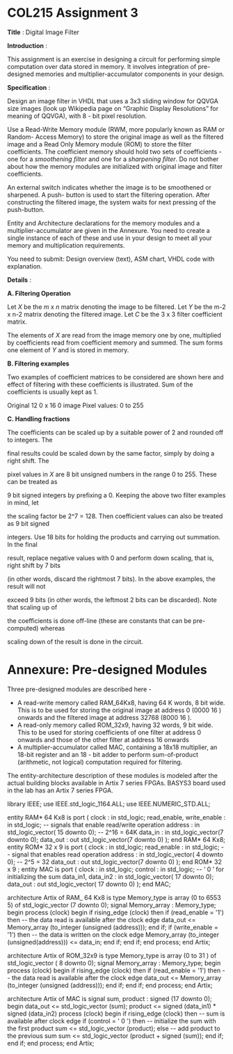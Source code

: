 # COL215 Assignment 3

**Title** : Digital Image Filter

**Introduction** :

This assignment is an exercise in designing a circuit for performing simple computation
over data stored in memory. It involves integration of pre-designed memories and
multiplier-accumulator components in your design.

**Specification** :

Design an image filter in VHDL that uses a 3x3 sliding window for QQVGA size images
(look up Wikipedia page on “Graphic Display Resolutions” for meaning of QQVGA), with
8 - bit pixel resolution.

Use a Read-Write Memory module (RWM, more popularly known as RAM or Random-
Access Memory) to store the original image as well as the filtered image and a Read Only
Memory module (ROM) to store the filter coefficients. The coefficient memory should
hold two sets of coefficients - one for a _smoothening filter_ and one for a _sharpening filter_.
Do not bother about how the memory modules are initialized with original image and filter
coefficients.

An external switch indicates whether the image is to be smoothened or sharpened. A push-
button is used to start the filtering operation. After constructing the filtered image, the
system waits for next pressing of the push-button.

Entity and Architecture declarations for the memory modules and a multiplier-accumulator
are given in the Annexure. You need to create a single instance of each of these and use in
your design to meet all your memory and multiplication requirements.

You need to submit: Design overview (text), ASM chart, VHDL code with explanation.

**Details** :

**A. Filtering Operation**

Let _X_ be the _m_ x _n_ matrix denoting the image to be filtered.
Let _Y_ be the m-2 x n-2 matrix denoting the filtered image.
Let _C_ be the 3 x 3 filter coefficient matrix.

The elements of _X_ are read from the image memory one by one, multiplied by coefficients
read from coefficient memory and summed. The sum forms one element of _Y_ and is stored
in memory.

**B. Filtering examples**

Two examples of coefficient matrices to be considered are shown here and effect of
filtering with these coefficients is illustrated. Sum of the coefficients is usually kept as 1.

Original 12 0 x 16 0 image
Pixel values: 0 to 255

**C. Handling fractions**

The coefficients can be scaled up by a suitable power of 2 and rounded off to integers. The

final results could be scaled down by the same factor, simply by doing a right shift. The

pixel values in _X_ are 8 bit unsigned numbers in the range 0 to 255. These can be treated as

9 bit signed integers by prefixing a 0. Keeping the above two filter examples in mind, let

the scaling factor be 2^7 = 128. Then coefficient values can also be treated as 9 bit signed

integers. Use 18 bits for holding the products and carrying out summation. In the final

result, replace negative values with 0 and perform down scaling, that is, right shift by 7 bits

(in other words, discard the rightmost 7 bits). In the above examples, the result will not

exceed 9 bits (in other words, the leftmost 2 bits can be discarded). Note that scaling up of

the coefficients is done off-line (these are constants that can be pre-computed) whereas

scaling down of the result is done in the circuit.

# Annexure: Pre-designed Modules

Three pre-designed modules are described here -

- A read-write memory called RAM_64Kx8, having 64 K words, 8 bit wide. This is
  to be used for storing the original image at address 0 (0000 16 ) onwards and the
  filtered image at address 32768 (8000 16 ).
- A read-only memory called ROM_32x9, having 32 words, 9 bit wide. This to be
  used for storing coefficients of one filter at address 0 onwards and those of the
  other filter at address 16 onwards
- A multiplier-accumulator called MAC, containing a 18x18 multiplier, an 18-bit
  register and an 18 - bit adder to perform sum-of-product (arithmetic, not logical)
  computation required for filtering.

The entity-architecture description of these modules is modeled after the actual building
blocks available in Artix 7 series FPGAs. BASYS3 board used in the lab has an Artix 7
series FPGA.

library IEEE;
use IEEE.std_logic_1164.ALL;
use IEEE.NUMERIC_STD.ALL;

entity RAM* 64 Kx8 is
port (
clock : in std_logic;
read_enable, write_enable : in std_logic; -- signals that enable read/write operation
address : in std_logic_vector( 15 downto 0); -- 2^16 = 64K
data_in : in std_logic_vector(7 downto 0);
data_out : out std_logic_vector(7 downto 0)
);
end RAM* 64 Kx8;
entity ROM* 32 x 9 is
port (
clock : in std_logic;
read_enable : in std_logic; -- signal that enables read operation
address : in std_logic_vector( 4 downto 0); -- 2^5 = 32
data_out : out std_logic_vector(7 downto 0)
);
end ROM* 32 x 9 ;
entity MAC is
port (
clock : in std_logic;
control : in std_logic; -- ‘ 0 ’ for initializing the sum
data_in1, data_in2 : in std_logic_vector( 17 downto 0);
data_out : out std_logic_vector( 17 downto 0)
);
end MAC;

architecture Artix of RAM\_ 64 Kx8 is
type Memory_type is array (0 to 6553 5) of std_logic_vector (7 downto 0);
signal Memory_array : Memory_type;
begin
process (clock) begin
if rising_edge (clock) then
if (read_enable = '1') then -- the data read is available after the clock edge
data_out <= Memory_array (to_integer (unsigned (address)));
end if;
if (write_enable = '1') then -- the data is written on the clock edge
Memory_array (to_integer (unsigned(address))) <= data_in;
end if;
end if;
end process;
end Artix;

architecture Artix of ROM_32x9 is
type Memory_type is array (0 to 31 ) of std_logic_vector ( 8 downto 0);
signal Memory_array : Memory_type;
begin
process (clock) begin
if rising_edge (clock) then
if (read_enable = '1') then -- the data read is available after the clock edge
data_out <= Memory_array (to_integer (unsigned (address)));
end if;
end if;
end process;
end Artix;

architecture Artix of MAC is
signal sum, product : signed (17 downto 0);
begin
data_out <= std_logic_vector (sum);
product <= signed (data_in1) \* signed (data_in2)
process (clock) begin
if rising_edge (clock) then -- sum is available after clock edge
if (control = ' 0 ') then -- initialize the sum with the first product
sum <= std_logic_vector (product);
else -- add product to the previous sum
sum <= std_logic_vector (product + signed (sum));
end if;
end if;
end process;
end Artix;
